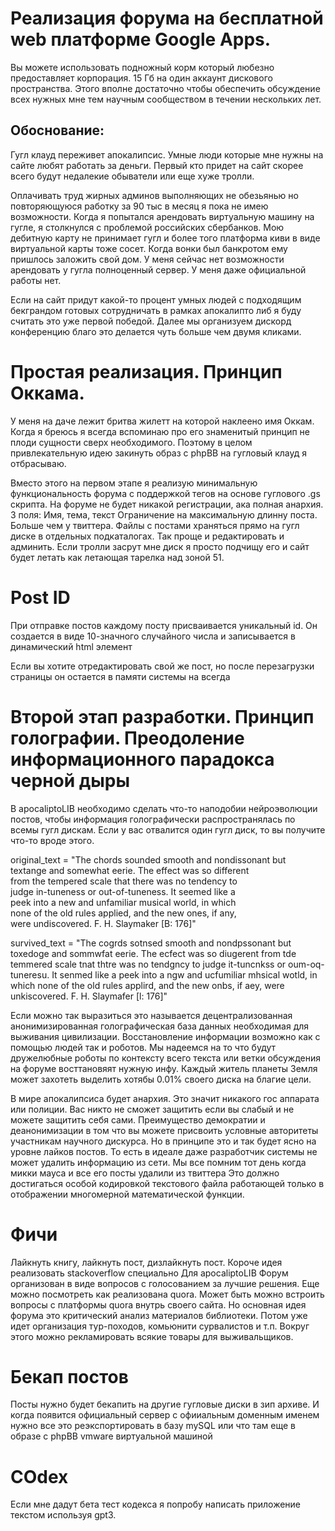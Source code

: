 # Реализация форума на бесплатной web платформе Google Apps.
Вы можете использовать подножный корм который любезно предоставляет корпорация.
15 Гб на один аккаунт дискового пространства.
Этого вполне достаточно чтобы обеспечить обсуждение всех нужных мне тем научным сообществом в течении нескольких лет.

## Обоснование:
Гугл клауд переживет апокалипсис.
Умные люди которые мне нужны на сайте любят работать за деньги.
Первый кто придет на сайт скорее всего будут недалекие обыватели или еще хуже тролли.

Оплачивать труд жирных админов выполняющих не обезьянью но повторяющуюся работку за 90 тыс в месяц я пока не имею возможности. Когда я попытался арендовать виртуальную машину на гугле, я столкнулся с проблемой российских сбербанков. Мою дебитную карту не принимает гугл и более того платформа киви в виде виртуальной карты тоже сосет. Когда вонки был банкротом ему пришлось заложить свой дом.
У меня сейчас нет возможности арендовать у гугла полноценный сервер. 
У меня даже официальной работы нет. 

Если на сайт придут какой-то процент умных людей с подходящим бекграндом готовых сотрудничать в рамках апокалипто либ я буду считать это уже первой победой.
Далее мы организуем дискорд конференцию благо это делается чуть больше чем двумя кликами.


# Простая реализация. Принцип Оккама.
У меня на даче лежит бритва жилетт на которой наклеено имя Оккам. 
Когда я бреюсь я всегда вспоминаю про его знаменитый принцип не плоди сущности сверх необходимого.
Поэтому в целом привлекательную идею закинуть образ с phpBB на гугловый клауд я отбрасываю.

Вместо этого на первом этапе я реализую минимальную функциональность форума с поддержкой тегов на основе 
гуглового .gs скрипта. На форуме не будет никакой регистрации, ака полная анархия.
3 поля: Имя, тема, текст
Ограничение на максимальную длинну поста. Больше чем у твиттера.
Файлы с постами храняться прямо на гугл диске в отдельных подкаталогах. 
Так проще и редактировать и админить.
Если тролли засрут мне диск я просто подчищу его и сайт будет летать как летающая тарелка над зоной 51.

# Post ID
При отправке постов каждому посту присваивается уникальный id. 
Он создается в виде 10-значного случайного числа и записывается в динамический html элемент 

Если вы хотите отредактировать свой же пост, но после перезагрузки страницы он остается в памяти системы на всегда

# Второй этап разработки. Принцип голографии. Преодоление информационного парадокса черной дыры
В apocaliptoLIB необходимо сделать что-то наподобии нейроэволюции постов,
чтобы информация голографически распространялась по всемы гугл дискам.
Если у вас отвалится один гугл диск, то вы получите что-то вроде этого.

original_text = "The chords sounded smooth and nondissonant but \
textange and somewhat eerie. The effect was so different \
from the tempered scale that there was no tendency to \
judge in-tuneness or out-of-tuneness. It seemed like a \
peek into a new and unfamiliar musical world, in which \
none of the old rules applied, and the new ones, if any, \
were undiscovered. F. H. Slaymaker [B: 176]"

survived_text = "The cogrds sotnsed smooth and nondpssonant but toxedoge and sommwfat eerie. The ecfect was so diugerent from tde temmered scale tnat thtre was no tendgncy to judge it-tuncnkss or oum-oq-tuneresu. It senmed like a peek into a ngw and ucfumiliar mhsical wotld, in which none of the old rules applird, and the new onbs, if aey, were unkiscovered. F. H. Slaymafer [l: 176]"

Если можно так выразиться это называется децентрализованная анонимизированная голографическая 
база данных необходимая для выживания цивилизации.
Восстановление информации возможно как с помощью людей так и роботов.
Мы надеемся на то что будут дружелюбные роботы по контексту всего текста или ветки обсуждения на форуме восттановяят нужную инфу.
Каждый житель планеты Земля может захотеть выделить хотябы 0.01% своего диска на благие цели.

В мире апокалипсиса будет анархия. Это значит никакого гос аппарата или полиции.
Вас никто не сможет защитить если вы слабый и не можете защитить себя сами.
Преимущество демократии и деанонимизации в том что вы можете присвоить условные авторитеты участникам научного дискурса.
Но в принципе это и так будет ясно на уровне лайков постов.
То есть в идеале даже разработчик системы не может удалить информацию из сети.
Мы все помним тот день когда микки мауса и все его посты удалили из твиттера
Это должно достигаться особой кодировкой текстового файла работающей только в отображении многомерной математической функции.

# Фичи
Лайкнуть книгу, лайкнуть пост, дизлайкнуть пост.
Короче идея реализовать stackoverflow специально Для apocaliptoLIB
Форум организован в виде вопросов с голосованием за лучшие решения.
Еще можно посмотреть как реализована quora.
Может быть можно встроить вопросы с платформы quora внутрь своего сайта.
Но основная идея форума это критический анализ материалов библиотеки.
Потом уже идет организация тур-походов, комьюнити сурвалистов и т.п.
Вокруг этого можно рекламировать всякие товары для выживальщиков.

# Бекап постов
Посты нужно будет бекапить на другие гугловые диски в зип архиве. 
И когда появится официальный сервер с офииальным доменным именем 
нужно все это реэкспортировать в базу mySQL или что там еще в образе с phpBB vmware виртуальной машиной

# COdex
Если мне дадут бета тест кодекса я попробу написать приложение текстом используя gpt3.   

